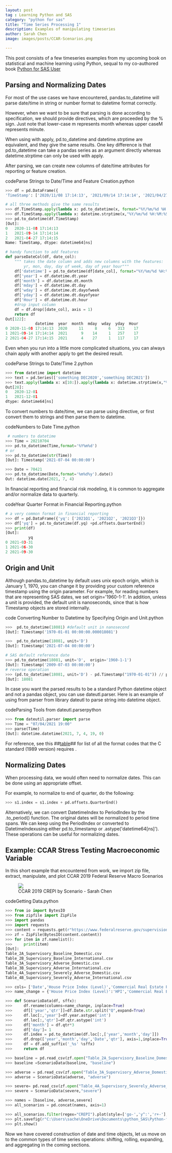 ```yaml
---
layout: post
tag : Learning Python and SAS
category: "python for sas"
title: "Time Series Processing 1"
description: Examples of manipulating timeseries
author: Sarah Chen
image: images/posts/CCAR-Scenarios.png

---
```


This post consists of a few timeseries examples from my upcoming book on statistical and machine learning using Python, sequal to my co-authored book [Python for SAS User](https://www.amazon.com/Sarah-Chen/e/B07ZL3Q97B?ref_=dbs_p_pbk_r00_abau_000000)



## Parsing and Normalizing Dates
For most of the use cases we have encountered, <span class="coding">pandas.to_datetime</span> will parse date/time in string or number format to datetime format correctly.   

However, when we want to be sure that parsing is done according to specification, we should provide directives, which are proceeded by the <span class="coding">%</span> sign.  Just note that lower-case <span class="coding">m</span> represents month whereas upper case<span class="coding">M</span> represents minute.   

When using with <span class="coding">apply</span>, <span class="coding">pd.to_datetime</span> and <span class="coding">datetime.strptime</span>  are equivalent, and they give the same results.   One key difference is that <span class="coding">pd.to_datetime</span> can take a pandas series as an argument directly whereas <span class="coding">datetime.strptime</span> can only be used with <span class="coding">apply</span>.    

After parsing, we can create new columns of date/time attributes for reporting or feature creation. 
<div class="code-head"><span>code</span>Parse Strings to Date/Time and Feature Creation.python</div>

```python
>>> df = pd.DataFrame({
'TimeStamp': ['2020/11/08 17:14:13', '2021/09/14 17:14:14', '2021/04/27 17:14:15']})

# all three methods give the same results
>>> df.TimeStamp.apply(lambda x: pd.to_datetime(x, format="%Y/%m/%d %H:%M:%S"))
>>> df.TimeStamp.apply(lambda x: datetime.strptime(x,"%Y/%m/%d %H:%M:%S"))
>>> pd.to_datetime(df.TimeStamp)
[Out]:
0   2020-11-08 17:14:13
1   2021-09-14 17:14:14
2   2021-04-27 17:14:15
Name: TimeStamp, dtype: datetime64[ns]

# handy function to add features
def parseDateCol(df, date_col):
	""" takes the date column and adds new columns with the features:
		yr, mon, day, day of week, day of year hour"""
	df['datetime'] = pd.to_datetime(df[date_col], format="%Y/%m/%d %H:%M:%S")
	df['year'] = df.datetime.dt.year
	df['month'] = df.datetime.dt.month
	df['mday'] = df.datetime.dt.day
	df['wday'] = df.datetime.dt.dayofweek
	df['yday'] = df.datetime.dt.dayofyear
	df['Hour'] = df.datetime.dt.hour
	#drop input column
	df = df.drop([date_col], axis = 1)
	return df 
Out[122]:
             datetime  year  month  mday  wday  yday  Hour
0 2020-11-08 17:14:13  2020     11     8     6   313    17
1 2021-09-14 17:14:14  2021      9    14     1   257    17
2 2021-04-27 17:14:15  2021      4    27     1   117    17

```

Even when you run into a little more complicated situations, you can always chain <span class="coding">apply</span> with another <span class="coding">apply</span> to get the desired result. 
<div class="code-head"><span>code</span>Parse Strings to Date/Time 2.python</div>

```python
>>> from datetime import datetime
>>> text = pd.Series(['something DEC2020','something DEC2021'])
>>> text.apply(lambda x: x[10:]).apply(lambda x: datetime.strptime(x,"%b%Y"))
Out[28]:
0   2020-12-01
1   2021-12-01
dtype: datetime64[ns]

```

To convert numbers to date/time, we can parse using directive, or first convert them to strings and then parse them to datetime.
<div class="code-head"><span>code</span>Numbers to Date Time.python</div>

```python
 # numbers to datetime
>>> Time = 20210704
>>> pd.to_datetime(Time,format='%Y%m%d')
# or 
>>> pd.to_datetime(str(Time))
[Out]: Timestamp('2021-07-04 00:00:00')

>>> Date = 70421
>>> pd.to_datetime(Date,format='%m%d%y').date()
Out: datetime.date(2021, 7, 4)

```
In financial reporting and financial risk modeling, it is common to aggregate and/or normalize data to quarterly.   
<div class="code-head"><span>code</span>Year Quarter Format in Financial Reporting.python</div>

```python
# a very common format in financial reporting 
>>> df = pd.DataFrame({'yq': ['2021Q1', '2021Q2', '2021Q3']})
>>> df['yq'] = pd.to_datetime(df.yq) +pd.offsets.QuarterEnd()
>>> print(df)
[Out]:
          yq
0 2021-03-31
1 2021-06-30
2 2021-09-30
```
## Origin and Unit

Although  <span class="coding">pandas.to_datetime</span> by default uses unix epoch origin, which is January 1, 1970,  you can change it by providing your custom reference timestamp using the origin parameter.  For example, for reading numbers that are representing SAS dates, we set <span class="coding">origin='1960-1-1'</span>.     In addition, unless a unit is provided, the default unit is nanoseconds, since that is how Timestamp objects are stored internally.   

<div class="code-head"><span>code</span> Converting Number to Datetime by Specifying Origin and Unit.python</div>

```python
>>>  pd.to_datetime(18081) #default unit in nanosecond
[Out]: Timestamp('1970-01-01 00:00:00.000018081') 

>>>  pd.to_datetime(18081, unit='D')
[Out]: Timestamp('2021-07-04 00:00:00')

# SAS default reference date
>>> pd.to_datetime(18081, unit='D',  origin='1960-1-1')
[Out]: Timestamp('2009-07-03 00:00:00')
# reverse operation
>>> (pd.to_datetime(18081, unit='D') - pd.Timestamp("1970-01-01")) // pd.Timedelta('1D')
[Out]: 18081

```
In case you want the parsed results to be a standard Python datetime object and not a pandas object, you can use dateutl.parser.  Here is an example of using from parser from library <span class="coding">dateutl</span> to parse string into datetime object. 


<div class="code-head"><span>code</span>Parsing Tools from dateutl.parserpython</div>

```python 
>>> from dateutil.parser import parse
>>> Time = "07/04/2021 19:00"
>>> parse(Time)
[Out]: datetime.datetime(2021, 7, 4, 19, 0)

```
For reference, see this ##[table](https://docs.python.org/3/library/datetime.html)## for list of all the format codes that the C standard (1989 version) requires .  




## Normalizing Dates
When processing data, we would often need to normalize dates.  This can be done using an appropriate offset.  

For example, to normalize to end of quarter, do the following: 
```python
>>> s1.index = s1.index + pd.offsets.QuarterEnd()
```

Alternatively, we can convert <span class="coding">DatetimeIndex</span> to <span class="coding">PeriodIndex</span> by the <span class="coding">.to_period()</span> function. 
The original dates will be normalized to period time spans.  We can keep using the <span class="coding">PeriodIndex</span> or converted to <span class="coding">DatetimeIndex</span>using either <span class="coding">pd.to_timestamp</span> or <span class="coding">.astype('datetime64[ns]')</span>.   These operations can be useful for normalizing dates. 

## Example: CCAR Stress Testing Macroeconomic Variable
In this short example that encountered from work, we import zip file, extract, manipulate, and plot CCAR 2019 Federal Reserve Macro Scenarios

<figure>
  <img src="{{ "/images/posts/CCAR-Scenarios.png" | relative_url }}">
  <figcaption>CCAR 2019 CREPI by Scenario - Sarah Chen</figcaption>
</figure>

<div class="code-head"><span>code</span>Getting Data.python</div>

```python
>>> from io import BytesIO
>>> from zipfile import ZipFile
>>> import pandas
>>> import requests
>>> content = requests.get(r"https://www.federalreserve.gov/supervisionreg/files/2019-macro-scenario-tables.zip")
>>> zf = ZipFile(BytesIO(content.content))
>>> for item in zf.namelist():
>>>     print(item)
[Out]:
Table_2A_Supervisory_Baseline_Domestic.csv
Table_2B_Supervisory_Baseline_International.csv
Table_3A_Supervisory_Adverse_Domestic.csv
Table_3B_Supervisory_Adverse_International.csv
Table_4A_Supervisory_Severely_Adverse_Domestic.csv
Table_4B_Supervisory_Severely_Adverse_International.csv

>>> cols= ['Date','House Price Index (Level)','Commercial Real Estate Price Index (Level)']
>>> name_change = {'House Price Index (Level)':'HPI','Commercial Real Estate Price Index (Level)':'CREPI'}

>>> def ScenarioData(df, sffx):
>>>     df.rename(columns=name_change, inplace=True)
>>>     df[['year','qtr']]=df.Date.str.split("Q",expand=True)
>>>     df.loc[:,'year']=df.year.astype('int')
>>>     df.loc[:,'qtr']=df.qtr.astype('int')
>>>     df['month'] = df.qtr*3
>>>     df['day']= 1
>>>     df.index = pd.to_datetime(df.loc[:,['year','month','day']])
>>>     df.drop(['year','month','day','Date','qtr'], axis=1,inplace=True)
>>>     df = df.add_suffix('_%s' %sffx)
>>>     return df

>>> baseline = pd.read_csv(zf.open("Table_2A_Supervisory_Baseline_Domestic.csv"), usecols=cols)
>>> baseline =ScenarioData(baseline, "baseline")

>>> adverse = pd.read_csv(zf.open("Table_3A_Supervisory_Adverse_Domestic.csv"), usecols=cols)
>>> adverse = ScenarioData(adverse, "adverse")

>>> severe= pd.read_csv(zf.open("Table_4A_Supervisory_Severely_Adverse_Domestic.csv"), usecols=cols)
>>> severe = ScenarioData(severe,"severe")

>>> names = [baseline, adverse,severe]
>>> all_scenarios = pd.concat(names, axis=1)

>>> all_scenarios.filter(regex="CREPI").plot(style=['go-','y^:','r+-'],  title="CCAR 2019 Scenario: CREPI")
>>> plt.savefig(r"C:\Users\sache\OneDrive\Documents\python_SAS\Python-for-SAS-Users\Volume2\TimeSeries\images\CCAR Scenarios", dpi=300)
>>> plt.show()

```
Now we have covered construction of date and time objects, let us move on to the common types of time series operations:  shifting, rolling, expanding, and aggregating in the coming sections. 
